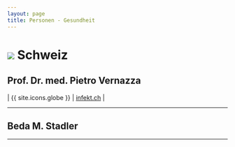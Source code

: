 ```yaml
---
layout: page
title: Personen - Gesundheit
---
```


# <img src="{{site.baseurl}}/assets/img/flaggen/ch.png"> Schweiz

## Prof. Dr. med. Pietro Vernazza 

| {{ site.icons.globe }} | [infekt.ch](https://infekt.ch) |

---

## Beda M. Stadler

---
